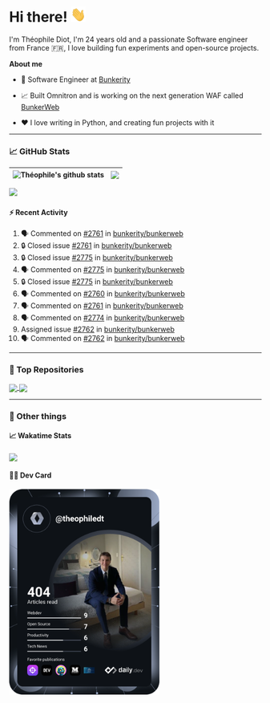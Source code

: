 # Hi there! <img src="./wave.gif" width="30px" height="30px" />

I'm Théophile Diot, I'm 24 years old and a passionate Software engineer from France 🇫🇷, I love building fun experiments and open-source projects.

**About me**

- 💼 Software Engineer at [Bunkerity](https://www.bunkerity.com/)

- 📈 Built Omnitron and is working on the next generation WAF called [BunkerWeb](https://www.bunkerweb.io)

- ❤️ I love writing in Python, and creating fun projects with it

---

### 📈 GitHub Stats

| <img align="center" src="https://github-readme-stats.vercel.app/api?username=TheophileDiot&show_icons=true&include_all_commits=true&theme=algolia&hide_border=true&rank_icon=github" alt="Théophile's github stats" /> | <img align="center" src="https://github-readme-stats.vercel.app/api/top-langs/?username=TheophileDiot&layout=compact&theme=algolia&hide_border=true" /> |
| ---------------------------------------------------------------------------------------------------------------------------------------------------------------------------------------------------------------------- | ------------------------------------------------------------------------------------------------------------------------------------------------------- |

![](https://github-readme-activity-graph.vercel.app/graph?username=TheophileDiot&theme=tokyo-night)

#### :zap: Recent Activity

<!--START_SECTION:activity-->
1. 🗣 Commented on [#2761](https://github.com/bunkerity/bunkerweb/issues/2761#issuecomment-3410037711) in [bunkerity/bunkerweb](https://github.com/bunkerity/bunkerweb)
2. 🔒 Closed issue [#2761](https://github.com/bunkerity/bunkerweb/issues/2761) in [bunkerity/bunkerweb](https://github.com/bunkerity/bunkerweb)
3. 🔒 Closed issue [#2775](https://github.com/bunkerity/bunkerweb/issues/2775) in [bunkerity/bunkerweb](https://github.com/bunkerity/bunkerweb)
4. 🗣 Commented on [#2775](https://github.com/bunkerity/bunkerweb/issues/2775#issuecomment-3384574930) in [bunkerity/bunkerweb](https://github.com/bunkerity/bunkerweb)
5. 🔒 Closed issue [#2775](https://github.com/bunkerity/bunkerweb/issues/2775) in [bunkerity/bunkerweb](https://github.com/bunkerity/bunkerweb)
6. 🗣 Commented on [#2760](https://github.com/bunkerity/bunkerweb/issues/2760#issuecomment-3382205415) in [bunkerity/bunkerweb](https://github.com/bunkerity/bunkerweb)
7. 🗣 Commented on [#2761](https://github.com/bunkerity/bunkerweb/issues/2761#issuecomment-3382185450) in [bunkerity/bunkerweb](https://github.com/bunkerity/bunkerweb)
8. 🗣 Commented on [#2774](https://github.com/bunkerity/bunkerweb/issues/2774#issuecomment-3382181682) in [bunkerity/bunkerweb](https://github.com/bunkerity/bunkerweb)
9.  Assigned issue [#2762](https://github.com/bunkerity/bunkerweb/issues/2762) in [bunkerity/bunkerweb](https://github.com/bunkerity/bunkerweb)
10. 🗣 Commented on [#2762](https://github.com/bunkerity/bunkerweb/issues/2762#issuecomment-3382173421) in [bunkerity/bunkerweb](https://github.com/bunkerity/bunkerweb)
<!--END_SECTION:activity-->

---

### 🔧 Top Repositories

<a href="https://github.com/bunkerity/bunkerweb">
  <img align="center" src="https://github-readme-stats.vercel.app/api/pin/?username=Bunkerity&repo=bunkerweb&theme=algolia" />
</a>
<a href="https://github.com/TheophileDiot/Omnitron">
  <img align="center" src="https://github-readme-stats.vercel.app/api/pin/?username=TheophileDiot&repo=Omnitron&theme=algolia" />
</a>

---

### 🎉 Other things

#### 📈 Wakatime Stats

<a href="https://wakatime.com/@theophile_bunkerity">
  <img align="center" src="https://github-readme-stats.vercel.app/api/wakatime?username=3aa5ce41-c253-43d9-8441-a721e446a45f&layout=compact&theme=algolia" />
</a>

#### 👨‍💻 Dev Card

<a href="https://app.daily.dev/TheophileDt">
  <img src="./devcard.svg" width="300" alt="Théophile Diot's Dev Card"/>
</a>
